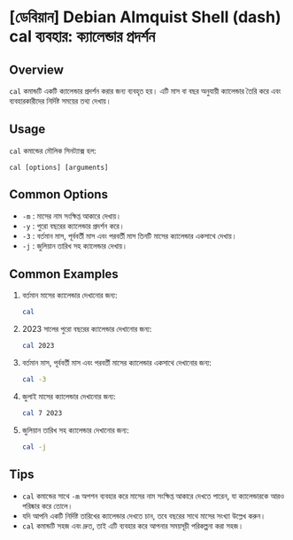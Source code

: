 # [ডেবিয়ান] Debian Almquist Shell (dash) cal ব্যবহার: ক্যালেন্ডার প্রদর্শন

## Overview
`cal` কমান্ডটি একটি ক্যালেন্ডার প্রদর্শন করার জন্য ব্যবহৃত হয়। এটি মাস বা বছর অনুযায়ী ক্যালেন্ডার তৈরি করে এবং ব্যবহারকারীদের নির্দিষ্ট সময়ের তথ্য দেখায়।

## Usage
`cal` কমান্ডের মৌলিক সিনট্যাক্স হল:

```
cal [options] [arguments]
```

## Common Options
- `-m` : মাসের নাম সংক্ষিপ্ত আকারে দেখায়।
- `-y` : পুরো বছরের ক্যালেন্ডার প্রদর্শন করে।
- `-3` : বর্তমান মাস, পূর্ববর্তী মাস এবং পরবর্তী মাস তিনটি মাসের ক্যালেন্ডার একসাথে দেখায়।
- `-j` : জুলিয়ান তারিখ সহ ক্যালেন্ডার দেখায়।

## Common Examples
1. বর্তমান মাসের ক্যালেন্ডার দেখানোর জন্য:
   ```bash
   cal
   ```

2. 2023 সালের পুরো বছরের ক্যালেন্ডার দেখানোর জন্য:
   ```bash
   cal 2023
   ```

3. বর্তমান মাস, পূর্ববর্তী মাস এবং পরবর্তী মাসের ক্যালেন্ডার একসাথে দেখানোর জন্য:
   ```bash
   cal -3
   ```

4. জুলাই মাসের ক্যালেন্ডার দেখানোর জন্য:
   ```bash
   cal 7 2023
   ```

5. জুলিয়ান তারিখ সহ ক্যালেন্ডার দেখানোর জন্য:
   ```bash
   cal -j
   ```

## Tips
- `cal` কমান্ডের সাথে `-m` অপশন ব্যবহার করে মাসের নাম সংক্ষিপ্ত আকারে দেখতে পারেন, যা ক্যালেন্ডারকে আরও পরিষ্কার করে তোলে।
- যদি আপনি একটি নির্দিষ্ট তারিখের ক্যালেন্ডার দেখতে চান, তবে বছরের সাথে মাসের সংখ্যা উল্লেখ করুন।
- `cal` কমান্ডটি সহজ এবং দ্রুত, তাই এটি ব্যবহার করে আপনার সময়সূচী পরিকল্পনা করা সহজ।